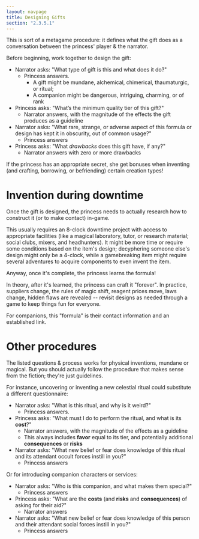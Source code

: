 ```yaml
---
layout: navpage
title: Designing Gifts
section: "2.3.5.1"
---
```


This is sort of a metagame procedure: it defines what the gift does as a conversation between the princess' player & the narrator.

Before beginning, work together to design the gift:

* Narrator asks: "What type of gift is this and what does it do?"
  * Princess answers.
    * A gift might be mundane, alchemical, chimerical, thaumaturgic, or ritual;
    * A companion might be dangerous, intriguing, charming, or of rank
* Princess asks: "What’s the minimum quality tier of this gift?"
  * Narrator answers, with the magnitude of the effects the gift produces as a guideline
* Narrator asks: "What rare, strange, or adverse aspect of this formula or design has kept it in obscurity, out of common usage?"
  * Princess answers
* Princess asks: "What _drawbacks_ does this gift have, if any?"
  * Narrator answers with zero or more drawbacks

If the princess has an appropriate secret, she get bonuses when inventing (and crafting, borrowing, or befriending) certain creation types!

# Invention during downtime

Once the gift is designed, the princess needs to actually research how to construct it (or to make contact) in-game.

This usually requires an 8-clock downtime project with access to appropriate facilities (like a magical laboratory, tutor, or research material; social clubs, mixers, and headhunters).
It might be more time or require some conditions based on the item's design; decyphering someone else's design might only be a 4-clock, while a gamebreaking item might require several adventures to acquire components to even invent the item.

Anyway, once it's complete, the princess learns the formula!

In theory, after it's learned, the princess can craft it "forever".
In practice, suppliers change, the rules of magic shift, reagent prices move, laws change, hidden flaws are revealed -- revisit designs as needed through a game to keep things fun for everyone.

For companions, this "formula" is their contact information and an established link.

# Other procedures

The listed questions & process works for physical inventions, mundane or magical.
But you should actually follow the procedure that makes sense from the fiction; they're just guidelines.

For instance, uncovering or inventing a new celestial ritual could substitute a different questionnaire:

* Narrator asks: "What is this ritual, and why is it weird?"
  * Princess answers.
* Princess asks: "What must I do to perform the ritual, and what is its **cost**?"
  * Narrator answers, with the magnitude of the effects as a guideline
  * This always includes **favor** equal to its tier, and potentially additional **consequences** or **risks**
* Narrator asks: "What new belief or fear does knowledge of this ritual and its attendant occult forces instill in you?"
  * Princess answers

Or for introducing companion characters or services:

* Narrator asks: "Who is this companion, and what makes them special?"
  * Princess answers
* Princess asks: "What are the **costs** (and **risks** and **consequences**) of asking for their aid?"
  * Narrator answers
* Narrator asks: "What new belief or fear does knowledge of this person and their attendant social forces instill in you?"
  * Princess answers
